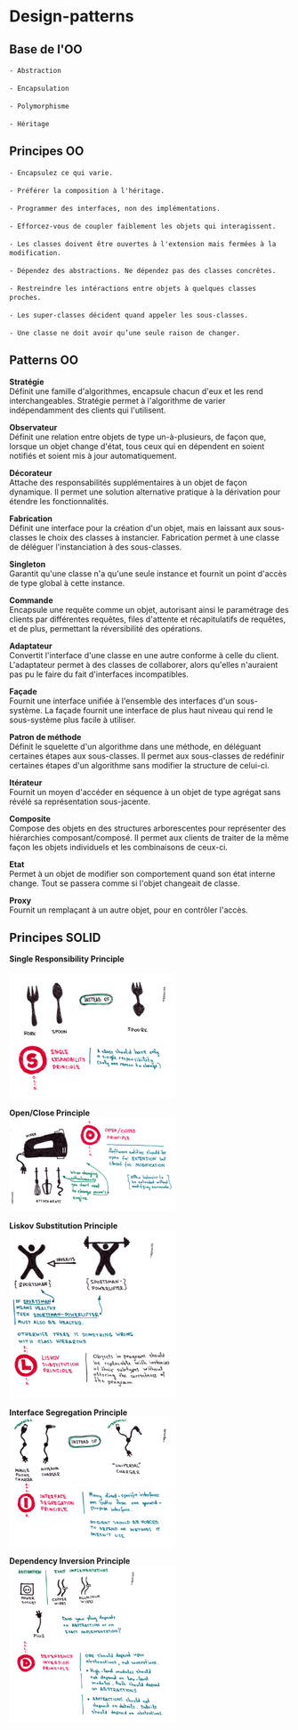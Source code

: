 # Design-patterns

## Base de l'OO

```
- Abstraction

- Encapsulation

- Polymorphisme

- Héritage
```

## Principes OO

```
- Encapsulez ce qui varie.

- Préférer la composition à l'héritage.

- Programmer des interfaces, non des implémentations.

- Efforcez-vous de coupler faiblement les objets qui interagissent.

- Les classes doivent être ouvertes à l'extension mais fermées à la modification.

- Dépendez des abstractions. Ne dépendez pas des classes concrêtes.

- Restreindre les intéractions entre objets à quelques classes proches.

- Les super-classes décident quand appeler les sous-classes.

- Une classe ne doit avoir qu’une seule raison de changer.
```

## Patterns OO

__Stratégie__ <br/>
Définit une famille d'algorithmes, encapsule chacun d'eux et les rend interchangeables. Stratégie permet à l'algorithme de varier indépendamment des clients qui l'utilisent.

__Observateur__ <br/>
Définit une relation entre objets de type un-à-plusieurs, de façon que, lorsque un objet change d'état, tous ceux qui en dépendent en soient notifiés et soient mis à jour automatiquement.

__Décorateur__ <br/>
Attache des responsabilités supplémentaires à un objet de façon dynamique. Il permet une solution alternative pratique à la dérivation pour étendre les fonctionnalités.

__Fabrication__ <br/>
Définit une interface pour la création d'un objet, mais en laissant aux sous-classes le choix des classes à instancier. Fabrication permet à une classe de déléguer l'instanciation à des sous-classes.

__Singleton__ <br/>
Garantit qu'une classe n'a qu'une seule instance et fournit un point d'accès de type global à cette instance.

__Commande__ <br />
Encapsule une requête comme un objet, autorisant ainsi le paramétrage des clients par différentes requêtes, files d'attente et récapitulatifs de requêtes, et de plus, permettant la réversibilité des opérations.

__Adaptateur__ <br />
Convertit l'interface d'une classe en une autre conforme à celle du client. L'adaptateur permet à des classes de collaborer, alors qu'elles n'auraient pas pu le faire du fait d'interfaces incompatibles.

__Façade__ <br />
Fournit une interface unifiée à l'ensemble des interfaces d'un sous-système. La façade fournit une interface de plus haut niveau qui rend le sous-système plus facile à utiliser.

__Patron de méthode__ <br />
Définit le squelette d'un algorithme dans une méthode, en déléguant certaines étapes aux sous-classes. Il permet aux sous-classes de redéfinir certaines étapes d'un algorithme sans modifier la structure de celui-ci.

__Itérateur__ <br />
Fournit un moyen d'accéder en séquence à un objet de type agrégat sans révélé sa représentation sous-jacente.

__Composite__ <br />
Compose des objets en des structures arborescentes pour représenter des hiérarchies composant/composé. Il permet aux clients de traiter de la même façon les objets individuels et les combinaisons de ceux-ci.

__Etat__ <br />
Permet à un objet de modifier son comportement quand son état interne change. Tout se passera comme si l'objet changeait de classe.

__Proxy__ <br />
Fournit un remplaçant à un autre objet, pour en contrôler l'accès.

## Principes SOLID

__Single Responsibility Principle__ <br/>  
<img src="doc/s.jpeg" alt="Single Responsibility Principle" width="300" >
<br/>

__Open/Close Principle__ <br />
<img src="doc/o.jpeg" alt="Open/Close Principle" width="300" >
<br/>

__Liskov Substitution Principle__ <br />
<img src="doc/l.jpeg" alt="Liskov Substitution Principle" width="300" >
<br/>

__Interface Segregation Principle__ <br />
<img src="doc/i.jpeg" alt="Interface Segregation Principle" width="300" >
<br/>

__Dependency Inversion Principle__ <br />
<img src="doc/d.jpeg" alt="Dependency Inversion Principle" width="300" >
<br/>

